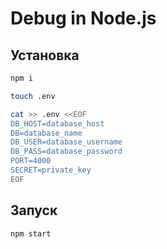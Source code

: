 # Debug in Node.js

## Установка

```bash
npm i

touch .env

cat >> .env <<EOF
DB_HOST=database_host
DB=database_name
DB_USER=database_username
DB_PASS=database_password
PORT=4000
SECRET=private_key
EOF
```

## Запуск

```bash
npm start
```
